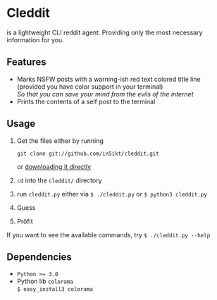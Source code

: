 # Cleddit

is a lightweight CLI reddit agent. Providing only the most necessary information for you.

## Features

*  Marks NSFW posts with a warning-ish red text colored title line (provided you have color support in your terminal)  
   *So that you can save your mind from the evils of the internet*
*  Prints the contents of a self post to the terminal  

## Usage

1. Get the files either by running
       
       git clone git://github.com/in5ikt/cleddit.git

   or [downloading it directly](https://github.com/in5ikt/cleddit/archives/master)
2. `cd` into the `cleddit/` directory
3. run `cleddit.py` either via `$ ./cleddit.py` or `$ python3 cleddit.py`
4. Guess
5. Pröfit

If you want to see the available commands, try `$ ./cleddit.py --help`

## Dependencies

*  `Python >= 3.0`
*  Python lib `colorama`  
   `$ easy_install3 colorama`